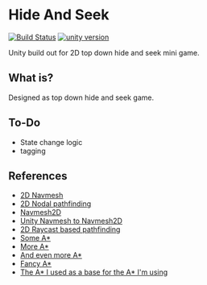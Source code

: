 # Hide And Seek
[![Build Status](https://api.travis-ci.com/reakain/Hide-And-Seek.svg?branch=master)](https://travis-ci.com/reakain/Hide-And-Seek)
[![unity version](https://img.shields.io/badge/unity%20version-2019.1.14f1-green.svg)]()

Unity build out for 2D top down hide and seek mini game.

## What is?
Designed as top down hide and seek game. 

## To-Do
 - State change logic
 - tagging

## References
 - [2D Navmesh](https://github.com/7ark/Unity-Pathfinding)
 - [2D Nodal pathfinding](http://www.jgallant.com/nodal-pathfinding-in-unity-2d-with-a-in-non-grid-based-games/)
 - [Navmesh2D](https://noobtuts.com/unity/navigation2d)
 - [Unity Navmesh to Navmesh2D](https://github.com/h8man/NavMeshPlus)
 - [2D Raycast based pathfinding](https://answers.unity.com/questions/47618/ray-based-pathfinding.html)
 - [Some A*](https://gist.github.com/keithcollins/307c3335308fea62db2731265ab44c06)
 - [More A*](https://gist.github.com/DanBrooker/1f8855367ae4add40792)
 - [And even more A*](https://www.redblobgames.com/pathfinding/a-star/introduction.html)
 - [Fancy A*](https://www.arongranberg.com/astar/)
 - [The A* I used as a base for the A* I'm using](https://github.com/SebLague/Pathfinding)
